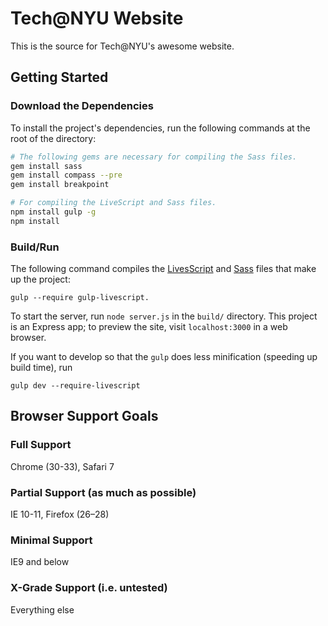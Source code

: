 # Tech@NYU Website
This is the source for Tech@NYU's awesome website.

## Getting Started
### Download the Dependencies
To install the project's dependencies, run the following commands at the root
of the directory:
```bash
# The following gems are necessary for compiling the Sass files.
gem install sass
gem install compass --pre
gem install breakpoint

# For compiling the LiveScript and Sass files.
npm install gulp -g
npm install
```

### Build/Run
The following command compiles the [LivesScript](http://livescript.net/) and
[Sass](http://sass-lang.com/) files that make up the project:
```
gulp --require gulp-livescript.
```

To start the server, run `node server.js` in the `build/` directory. This
project is an Express app; to preview the site, visit `localhost:3000` in a web
browser.

If you want to develop so that the `gulp` does less minification (speeding up
build time), run
```
gulp dev --require-livescript
```


## Browser Support Goals
### Full Support
Chrome (30-33), Safari 7

### Partial Support (as much as possible)
IE 10-11, Firefox (26–28)

### Minimal Support
IE9 and below

### X-Grade Support (i.e. untested)
Everything else
